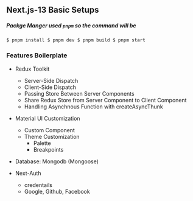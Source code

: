 ## Next.js-13 Basic Setups

##### Packge Manger used `pnpm` so the command will be
`
	$ pnpm install
	$ pnpm dev
	$ pnpm build
	$ pnpm start
`

### Features Boilerplate

- Redux Toolkit
	- Server-Side Dispatch
	- Client-Side Dispatch
	- Passing Store Between Server Components
	- Share Redux Store from Server Component to Client Component
	- Handling Asynchnous Function with createAsyncThunk 


- Material UI Customization
	- Custom Component 
	- Theme Customization
		-	Palette
		-	Breakpoints


- Database: Mongodb (Mongoose)
- Next-Auth
	- credentails
	- Google, Github, Facebook

